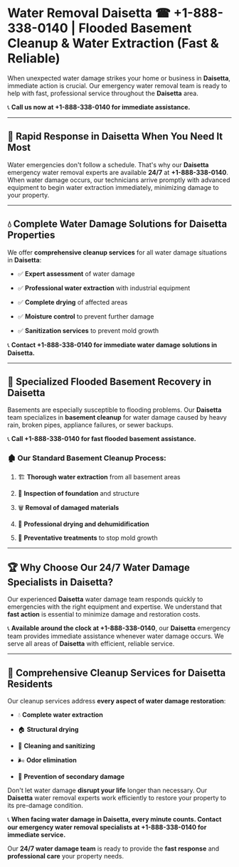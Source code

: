 # Water Removal Daisetta ☎ +1-888-338-0140 | Flooded Basement Cleanup & Water Extraction (Fast & Reliable)

When unexpected water damage strikes your home or business in **Daisetta**, immediate action is crucial. Our emergency water removal team is ready to help with fast, professional service throughout the **Daisetta** area. 

📞 **Call us now at +1-888-338-0140 for immediate assistance.**
---
## 🚀 Rapid Response in Daisetta When You Need It Most
Water emergencies don't follow a schedule. That's why our **Daisetta** emergency water removal experts are available **24/7** at **+1-888-338-0140**. When water damage occurs, our technicians arrive promptly with advanced equipment to begin water extraction immediately, minimizing damage to your property.
---
## 💧 Complete Water Damage Solutions for Daisetta Properties
We offer **comprehensive cleanup services** for all water damage situations in **Daisetta**:
- ✅ **Expert assessment** of water damage  
- ✅ **Professional water extraction** with industrial equipment  
- ✅ **Complete drying** of affected areas  
- ✅ **Moisture control** to prevent further damage  
- ✅ **Sanitization services** to prevent mold growth  
📞 **Contact +1-888-338-0140 for immediate water damage solutions in Daisetta.**
---
## 🌊 Specialized Flooded Basement Recovery in Daisetta
Basements are especially susceptible to flooding problems. Our **Daisetta** team specializes in **basement cleanup** for water damage caused by heavy rain, broken pipes, appliance failures, or sewer backups. 
📞 **Call +1-888-338-0140 for fast flooded basement assistance.**
### 🏚️ Our Standard Basement Cleanup Process:
1. 🏗️ **Thorough water extraction** from all basement areas  
2. 🔎 **Inspection of foundation** and structure  
3. 🗑️ **Removal of damaged materials**  
4. 💨 **Professional drying and dehumidification**  
5. 🚫 **Preventative treatments** to stop mold growth  
---
## 🏆 Why Choose Our 24/7 Water Damage Specialists in Daisetta?
Our experienced **Daisetta** water damage team responds quickly to emergencies with the right equipment and expertise. We understand that **fast action** is essential to minimize damage and restoration costs.
📞 **Available around the clock at +1-888-338-0140**, our **Daisetta** emergency team provides immediate assistance whenever water damage occurs. We serve all areas of **Daisetta** with efficient, reliable service.
---
## 🧹 Comprehensive Cleanup Services for Daisetta Residents
Our cleanup services address **every aspect of water damage restoration**:
- 💧 **Complete water extraction**  
- 🏠 **Structural drying**  
- 🧼 **Cleaning and sanitizing**  
- 🌬️ **Odor elimination**  
- 🚫 **Prevention of secondary damage**  
Don't let water damage **disrupt your life** longer than necessary. Our **Daisetta** water removal experts work efficiently to restore your property to its pre-damage condition.
📞 **When facing water damage in Daisetta, every minute counts. Contact our emergency water removal specialists at +1-888-338-0140 for immediate service.**
Our **24/7 water damage team** is ready to provide the **fast response** and **professional care** your property needs.

